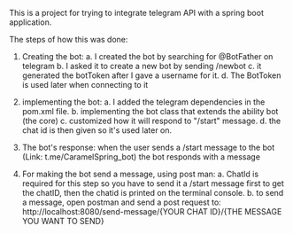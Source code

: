 This is a project for trying to integrate telegram API with a spring boot application.

The steps of how this was done:
1. Creating the bot:
    a. I created the bot by searching for @BotFather on telegram
    b. I asked it to create a new bot by sending /newbot
    c. it generated the botToken after I gave a username for it.
    d. The BotToken is used later when connecting to it
2. implementing the bot:
    a. I added the telegram dependencies in the pom.xml file.
    b. implementing the bot class that extends the ability bot (the core)
    c. customized how it will respond to "/start" message.
    d. the chat id is then given so it's used later on.

3. The bot's response: when the user sends a /start message to the bot (Link: t.me/CaramelSpring_bot) the bot responds with a message

4. For making the bot send a message, using post man: 
    a. ChatId is required for this step so you have to send it a /start message first to get the chatID, then the chatid is printed on the terminal console. 
    b. to send a message, open postman and send a post request to: http://localhost:8080/send-message/{YOUR CHAT ID}/{THE MESSAGE YOU WANT TO SEND}
